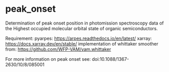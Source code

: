 # peak_onset
Determination of peak onset position in photomission spectroscopy data of the Highest occupied molecular orbital state of organic semiconductors. 

Requirement:
  pyarpes: https://arpes.readthedocs.io/en/latest/
  xarray: https://docs.xarray.dev/en/stable/
  implementation of whittaker smoother from: https://github.com/WFP-VAM/vam.whittaker

For more information on peak onset see: doi:10.1088/1367-2630/10/8/085001

